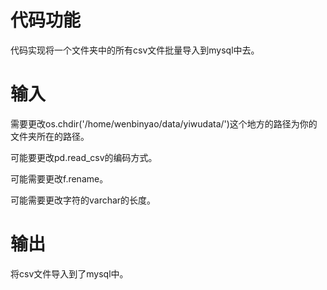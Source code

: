 # 代码功能

代码实现将一个文件夹中的所有csv文件批量导入到mysql中去。

# 输入

需要更改os.chdir('/home/wenbinyao/data/yiwudata/')这个地方的路径为你的文件夹所在的路径。

可能要更改pd.read_csv的编码方式。

可能需要更改f.rename。

可能需要更改字符的varchar的长度。

# 输出

将csv文件导入到了mysql中。